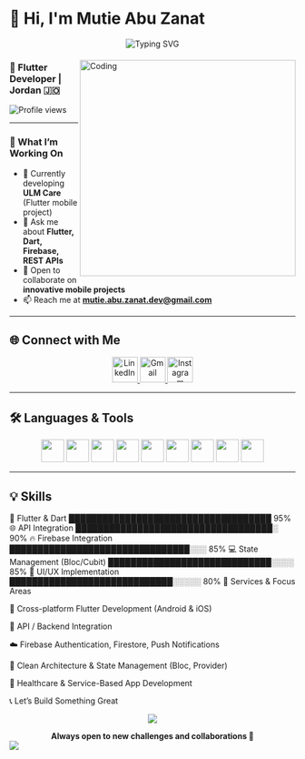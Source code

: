 # 👋 Hi, I'm Mutie Abu Zanat

<div align="center" style="margin-bottom: 20px;">
  <img src="https://readme-typing-svg.herokuapp.com?font=Fira+Code&weight=600&size=28&duration=3000&pause=1000&color=FF6F61&center=true&vCenter=true&width=600&lines=Flutter+Mobile+Developer;Building+High-Quality+Android+%26+iOS+Apps;Passionate+about+Clean+Code+%26+UI/UX" alt="Typing SVG" />
</div>

<img align="right" alt="Coding" width="380" src="https://media.giphy.com/media/qgQUggAC3Pfv687qPC/giphy.gif">

### 📱 Flutter Developer | Jordan 🇯🇴

![Profile views](https://komarev.com/ghpvc/?username=mutie3E&label=Profile%20views&color=0e75b6&style=flat)

---

### 🚀 What I’m Working On
- 🔭 Currently developing **ULM Care** (Flutter mobile project)  
- 💬 Ask me about **Flutter, Dart, Firebase, REST APIs**  
- 👯 Open to collaborate on **innovative mobile projects**  
- 📫 Reach me at **mutie.abu.zanat.dev@gmail.com**

---

## 🌐 Connect with Me
<p align="center">
  <a href="https://www.linkedin.com/in/mutie3az" target="_blank">
    <img src="https://cdn.jsdelivr.net/gh/devicons/devicon/icons/linkedin/linkedin-original.svg" alt="LinkedIn" width="45" height="45"/>
  </a>
  <a href="mailto:mutie.abu.zanat.dev@gmail.com" target="_blank">
    <img src="https://upload.wikimedia.org/wikipedia/commons/7/7e/Gmail_icon_%282020%29.svg" alt="Gmail" width="45" height="45"/>
  </a>
  <a href="https://www.instagram.com/mutie_az" target="_blank">
    <img src="https://upload.wikimedia.org/wikipedia/commons/a/a5/Instagram_icon.png" alt="Instagram" width="45" height="45"/>
  </a>
</p>

---

## 🛠 Languages & Tools
<p align="center">
  <img src="https://cdn.jsdelivr.net/gh/devicons/devicon/icons/flutter/flutter-original.svg" width="40" height="40"/>
  <img src="https://cdn.jsdelivr.net/gh/devicons/devicon/icons/dart/dart-original.svg" width="40" height="40"/>
  <img src="https://cdn.jsdelivr.net/gh/devicons/devicon/icons/firebase/firebase-plain.svg" width="40" height="40"/>
  <img src="https://cdn.jsdelivr.net/gh/devicons/devicon/icons/git/git-original.svg" width="40" height="40"/>
  <img src="https://cdn.jsdelivr.net/gh/devicons/devicon/icons/github/github-original.svg" width="40" height="40"/>
  <img src="https://cdn.jsdelivr.net/gh/devicons/devicon/icons/vscode/vscode-original.svg" width="40" height="40"/>
  <img src="https://cdn.jsdelivr.net/gh/devicons/devicon/icons/androidstudio/androidstudio-original.svg" width="40" height="40"/>
  <img src="https://cdn.jsdelivr.net/gh/devicons/devicon/icons/postman/postman-original.svg" width="40" height="40"/>
  <img src="https://cdn.jsdelivr.net/gh/devicons/devicon/icons/sqlite/sqlite-original.svg" width="40" height="40"/>
</p>

---

## 💡 Skills

🚀 Flutter & Dart              ████████████████████████████████████ 95%
🌐 API Integration             ███████████████████████████████████░ 90%
🔥 Firebase Integration        ████████████████████████████████░░░ 85%
💻 State Management (Bloc/Cubit) █████████████████████████████░░░░ 85%
🎨 UI/UX Implementation        █████████████████████████████░░░░░ 80%
💼 Services & Focus Areas

📱 Cross-platform Flutter Development (Android & iOS)

🔗 API / Backend Integration

☁️ Firebase Authentication, Firestore, Push Notifications

🧠 Clean Architecture & State Management (Bloc, Provider)

🏥 Healthcare & Service-Based App Development

📞 Let’s Build Something Great
<p align="center"> <a href="mailto:mutie.abu.zanat.dev@gmail.com"> <img src="https://img.shields.io/badge/Email_Me-D14836?style=for-the-badge&logo=gmail&logoColor=white" /> </a> </p> <div align="center"> <b>Always open to new challenges and collaborations 🚀</b> </div> <img src="https://raw.githubusercontent.com/Trilokia/Trilokia/379277808c61ef204768a61bbc5d25bc7798ccf1/bottom_header.svg" />
